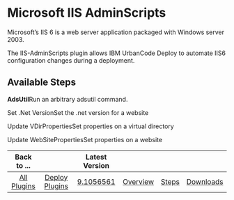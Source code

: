 
Microsoft IIS AdminScripts
==========================


Microsoft’s IIS 6 is a web server application packaged with Windows server 2003.


The IIS-AdminScripts plugin allows IBM UrbanCode Deploy to automate IIS6 configuration changes during a deployment.



Available Steps
---------------


**AdsUtil**Run an arbitrary adsutil command.


Set .Net VersionSet the .net version for a website


Update VDirPropertiesSet properties on a virtual directory


Update WebSitePropertiesSet properties on a website





|Back to ...||Latest Version||||
| :---: | :---: | :---: | :---: | :---: | :---: |
|[All Plugins](../../index.md)|[Deploy Plugins](../README.md)|[9.1056561](https://raw.githubusercontent.com/UrbanCode/IBM-UCD-PLUGINS/main/files/IIS-AdminScripts/IIS-AdminScripts-9.1056561.zip)|[Overview](overview.md)|[Steps](steps.md)|[Downloads](downloads.md)|

